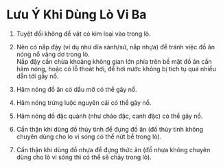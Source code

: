 # Lưu Ý Khi Dùng Lò Vi Ba

1. Tuyệt đối không để vật có kim loại vào trong lò.

2. Nên có nắp đậy (ví dụ như dĩa sành/sứ, nắp nhựa) để tránh việc đồ ăn nóng nổ văng dơ trong lò.  
  Nắp đậy cần chừa khoảng không gian lớn phía trên bề mặt đồ ăn cần hâm nóng, hoặc có lỗ thoát hơi, để hơi nước không bị tích tụ quá nhiều dẫn tới gây nổ.

3. Hâm nóng đồ ăn có dầu mỡ có thể gây nổ.

4. Hâm nóng trứng luộc nguyên cái có thể gây nổ.

5. Hâm nóng đồ đặc quánh (như cháo đặc, canh đặc) có thể gây nổ.

6. Cẩn thận khi dùng đồ thủy tinh để đựng đồ ăn (đồ thủy tinh không chuyên dùng cho lo vi sóng có thể nứt bể trong lò).

7. Cẩn thận khi dùng đồ nhựa để đựng thức ăn (đồ nhựa không chuyên dùng cho lò vi sóng thì có thể sẽ chảy trong lò).